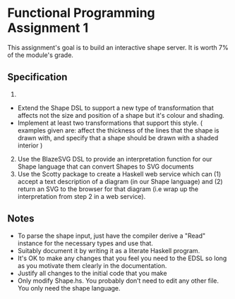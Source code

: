 # Functional Programming Assignment 1
This assignment's goal is to build an interactive shape server. It is worth 7% of the module's grade.

## Specification

1. 
 * Extend the Shape DSL to support a new type of transformation that affects not the size and position of a shape but it's colour and shading.  
 * Implement at least two transformations that support this style. ( examples given are: affect the thickness of the lines that the shape is drawn with, and specify that a shape should be drawn with a shaded interior ) 
2. Use the BlazeSVG DSL to provide an interpretation function for our Shape language that can convert Shapes to SVG documents
3. Use the Scotty package to create a Haskell web service which can (1) accept a text description of a diagram (in our Shape language) and (2) return an SVG to the browser for that diagram (i.e wrap up the interpretation from step 2 in a web service).


## Notes
* To parse the shape input, just have the compiler derive a "Read" instance for the necessary types and use that.  
* Suitably document it by writing it as a literate Haskell program.
* It's OK to make any changes that you feel you need to the EDSL so long as you motivate them clearly in the documentation. 
* Justify all changes to the initial code that you make
* Only modify Shape.hs. You probably don’t need to edit any other file. You only need the shape language.
